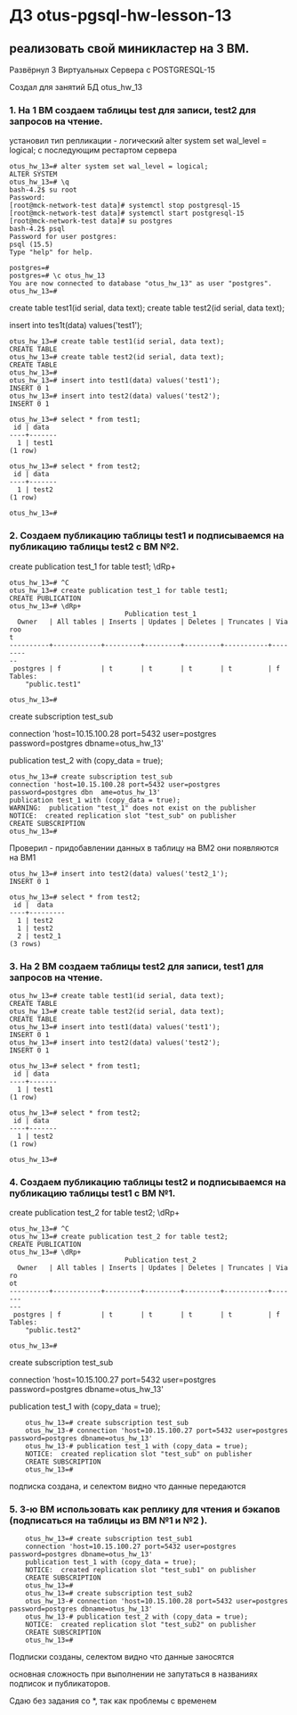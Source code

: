# ДЗ otus-pgsql-hw-lesson-13

## реализовать свой миникластер на 3 ВМ.

Развёрнул 3 Виртуальных Сервера с POSTGRESQL-15

Создал для занятий БД otus_hw_13

### 1. На 1 ВМ создаем таблицы test для записи, test2 для запросов на чтение.

установил тип репликации - логический
alter system set wal_level = logical;
с последующим рестартом сервера

    otus_hw_13=# alter system set wal_level = logical;
    ALTER SYSTEM
    otus_hw_13=# \q
    bash-4.2$ su root
    Password:
    [root@mck-network-test data]# systemctl stop postgresql-15
    [root@mck-network-test data]# systemctl start postgresql-15
    [root@mck-network-test data]# su postgres
    bash-4.2$ psql
    Password for user postgres:
    psql (15.5)
    Type "help" for help.
    
    postgres=#
    postgres=# \c otus_hw_13
    You are now connected to database "otus_hw_13" as user "postgres".
    otus_hw_13=#


create table test1(id serial, data text);
create table test2(id serial, data text);

insert into tes1t(data) values('test1');


    otus_hw_13=# create table test1(id serial, data text);
    CREATE TABLE
    otus_hw_13=# create table test2(id serial, data text);
    CREATE TABLE
    otus_hw_13=#
    otus_hw_13=# insert into test1(data) values('test1');
    INSERT 0 1
    otus_hw_13=# insert into test2(data) values('test2');
    INSERT 0 1
    
    otus_hw_13=# select * from test1;
     id | data
    ----+-------
      1 | test1
    (1 row)
    
    otus_hw_13=# select * from test2;
     id | data
    ----+-------
      1 | test2
    (1 row)
    
    otus_hw_13=#


### 2. Создаем публикацию таблицы test1 и подписываемся на публикацию таблицы test2 с ВМ №2.

create publication test_1 for table test1;
\dRp+

    otus_hw_13=# ^C
    otus_hw_13=# create publication test_1 for table test1;
    CREATE PUBLICATION
    otus_hw_13=# \dRp+
                                 Publication test_1
      Owner   | All tables | Inserts | Updates | Deletes | Truncates | Via roo
    t
    ----------+------------+---------+---------+---------+-----------+--------
    --
     postgres | f          | t       | t       | t       | t         | f
    Tables:
        "public.test1"
    
    otus_hw_13=#

create subscription test_sub

connection 'host=10.15.100.28 port=5432 user=postgres password=postgres dbname=otus_hw_13'

publication test_2 with (copy_data = true);

    otus_hw_13=# create subscription test_sub
    connection 'host=10.15.100.28 port=5432 user=postgres password=postgres dbn  ame=otus_hw_13'
    publication test_1 with (copy_data = true);
    WARNING:  publication "test_1" does not exist on the publisher
    NOTICE:  created replication slot "test_sub" on publisher
    CREATE SUBSCRIPTION
    otus_hw_13=#

Проверил - придобавлении данных в таблицу на ВМ2 они появляются на ВМ1

    otus_hw_13=# insert into test2(data) values('test2_1');
    INSERT 0 1
    
    otus_hw_13=# select * from test2;
     id |  data
    ----+---------
      1 | test2
      1 | test2
      2 | test2_1
    (3 rows)


### 3. На 2 ВМ создаем таблицы test2 для записи, test1 для запросов на чтение.

    otus_hw_13=# create table test1(id serial, data text);
    CREATE TABLE
    otus_hw_13=# create table test2(id serial, data text);
    CREATE TABLE
    otus_hw_13=# insert into test1(data) values('test1');
    INSERT 0 1
    otus_hw_13=# insert into test2(data) values('test2');
    INSERT 0 1
    
    otus_hw_13=# select * from test1;
     id | data
    ----+-------
      1 | test1
    (1 row)
    
    otus_hw_13=# select * from test2;
     id | data
    ----+-------
      1 | test2
    (1 row)
    
    otus_hw_13=#
    



### 4. Создаем публикацию таблицы test2 и подписываемся на публикацию таблицы test1 с ВМ №1.

create publication test_2 for table test2;
\dRp+

    otus_hw_13=# ^C
    otus_hw_13=# create publication test_2 for table test2;
    CREATE PUBLICATION
    otus_hw_13=# \dRp+
                                 Publication test_2
      Owner   | All tables | Inserts | Updates | Deletes | Truncates | Via ro
    ot
    ----------+------------+---------+---------+---------+-----------+-------
    ---
     postgres | f          | t       | t       | t       | t         | f
    Tables:
        "public.test2"
    
    otus_hw_13=#

create subscription test_sub

connection 'host=10.15.100.27 port=5432 user=postgres password=postgres dbname=otus_hw_13'

publication test_1 with (copy_data = true);

        otus_hw_13=# create subscription test_sub
        otus_hw_13-# connection 'host=10.15.100.27 port=5432 user=postgres password=postgres dbname=otus_hw_13'
        otus_hw_13-# publication test_1 with (copy_data = true);
        NOTICE:  created replication slot "test_sub" on publisher
        CREATE SUBSCRIPTION
        otus_hw_13=#

подписка создана, и селектом видно что данные передаются 

### 5. 3-ю ВМ использовать как реплику для чтения и бэкапов (подписаться на таблицы из ВМ №1 и №2 ).

        otus_hw_13=# create subscription test_sub1
        connection 'host=10.15.100.27 port=5432 user=postgres password=postgres dbname=otus_hw_13'
        publication test_1 with (copy_data = true);
        NOTICE:  created replication slot "test_sub1" on publisher
        CREATE SUBSCRIPTION
        otus_hw_13=#
        otus_hw_13=# create subscription test_sub2
        otus_hw_13-# connection 'host=10.15.100.28 port=5432 user=postgres password=postgres dbname=otus_hw_13'
        otus_hw_13-# publication test_2 with (copy_data = true);
        NOTICE:  created replication slot "test_sub2" on publisher
        CREATE SUBSCRIPTION
        otus_hw_13=#

Подписки созданы, селектом видно что данные заносятся

основная сложность при выполнении не запутаться в названиях подписок и публикаторов.

Сдаю без задания со *, так как проблемы с временем

